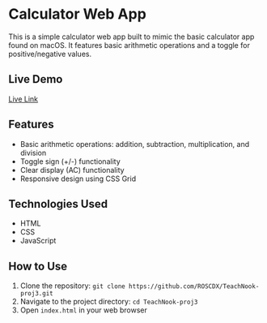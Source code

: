 # Calculator Web App

This is a simple calculator web app built to mimic the basic calculator app found on macOS. It features basic arithmetic operations and a toggle for positive/negative values.

<!-- ![Calculator Screenshot](path/to/your/image.png) -->
## Live Demo
[Live Link](https://roscdx.github.io/TeachNook-proj3/)

## Features
- Basic arithmetic operations: addition, subtraction, multiplication, and division
- Toggle sign (+/-) functionality
- Clear display (AC) functionality
- Responsive design using CSS Grid

## Technologies Used
- HTML
- CSS
- JavaScript

## How to Use
1. Clone the repository: `git clone https://github.com/ROSCDX/TeachNook-proj3.git`
2. Navigate to the project directory: `cd TeachNook-proj3`
3. Open `index.html` in your web browser

<!-- ## Screenshot -->
<!-- ![Calculator Screenshot](path/to/your/image.png) -->

